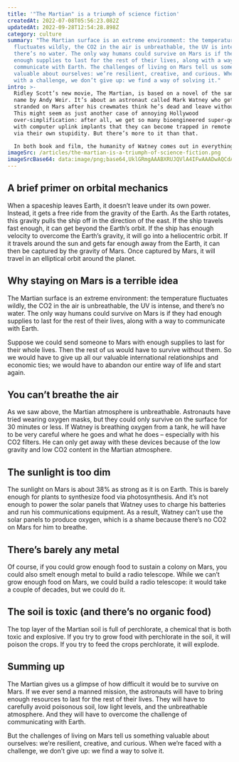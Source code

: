 ```yaml
---
title: '"The Martian" is a triumph of science fiction'
createdAt: 2022-07-08T05:56:23.082Z
updatedAt: 2022-09-28T12:54:28.898Z
category: culture
summary: "The Martian surface is an extreme environment: the temperature
  fluctuates wildly, the CO2 in the air is unbreathable, the UV is intense, and
  there’s no water. The only way humans could survive on Mars is if they had
  enough supplies to last for the rest of their lives, along with a way to
  communicate with Earth. The challenges of living on Mars tell us something
  valuable about ourselves: we’re resilient, creative, and curious. When faced
  with a challenge, we don’t give up: we find a way of solving it."
intro: >-
  Ridley Scott’s new movie, The Martian, is based on a novel of the same
  name by Andy Weir. It’s about an astronaut called Mark Watney who gets
  stranded on Mars after his crewmates think he’s dead and leave without him.
  This might seem as just another case of annoying Hollywood
  over-simplification: after all, we get so many bioengineered super-geniuses
  with computer uplink implants that they can become trapped in remote locations
  via their own stupidity. But there’s more to it than that.

  In both book and film, the humanity of Watney comes out in everything he does to survive: logical thinking (how can I eat this potato again?), ingenuity (I need water; how do I distill it from our CO2 filters), courage (explore the abandoned outpost), and compassion (contact my family). He also has a lot of fun with his predicament, cracking jokes through his video log and even going disco.
imageSrc: /articles/the-martian-is-a-triumph-of-science-fiction.png
imageSrcBase64: data:image/png;base64,UklGRmgAAABXRUJQVlA4IFwAAADwAQCdASoKAAoAAUAmJbACdADdav6BClAA/vLq8be1Q2JI7bFpjccrm0gq+KGrVtux47BrPebimamoCTrEB/sLZYWbdEP/4tMYdHz/scj8r/43resVw/+/2H3wAA==
---
```


## A brief primer on orbital mechanics

When a spaceship leaves Earth, it doesn’t leave under its own power. Instead, it gets a free ride from the gravity of the Earth. As the Earth rotates, this gravity pulls the ship off in the direction of the east. If the ship travels fast enough, it can get beyond the Earth’s orbit. If the ship has enough velocity to overcome the Earth’s gravity, it will go into a heliocentric orbit. If it travels around the sun and gets far enough away from the Earth, it can then be captured by the gravity of Mars. Once captured by Mars, it will travel in an elliptical orbit around the planet.

## Why staying on Mars is a terrible idea

The Martian surface is an extreme environment: the temperature fluctuates wildly, the CO2 in the air is unbreathable, the UV is intense, and there’s no water. The only way humans could survive on Mars is if they had enough supplies to last for the rest of their lives, along with a way to communicate with Earth.

Suppose we could send someone to Mars with enough supplies to last for their whole lives. Then the rest of us would have to survive without them. So we would have to give up all our valuable international relationships and economic ties; we would have to abandon our entire way of life and start again.

## You can’t breathe the air

As we saw above, the Martian atmosphere is unbreathable. Astronauts have tried wearing oxygen masks, but they could only survive on the surface for 30 minutes or less. If Watney is breathing oxygen from a tank, he will have to be very careful where he goes and what he does – especially with his CO2 filters. He can only get away with these devices because of the low gravity and low CO2 content in the Martian atmosphere.

## The sunlight is too dim

The sunlight on Mars is about 38% as strong as it is on Earth. This is barely enough for plants to synthesize food via photosynthesis. And it’s not enough to power the solar panels that Watney uses to charge his batteries and run his communications equipment. As a result, Watney can’t use the solar panels to produce oxygen, which is a shame because there’s no CO2 on Mars for him to breathe.

## There’s barely any metal

Of course, if you could grow enough food to sustain a colony on Mars, you could also smelt enough metal to build a radio telescope. While we can’t grow enough food on Mars, we could build a radio telescope: it would take a couple of decades, but we could do it.

## The soil is toxic (and there’s no organic food)

The top layer of the Martian soil is full of perchlorate, a chemical that is both toxic and explosive. If you try to grow food with perchlorate in the soil, it will poison the crops. If you try to feed the crops perchlorate, it will explode.

## Summing up

The Martian gives us a glimpse of how difficult it would be to survive on Mars. If we ever send a manned mission, the astronauts will have to bring enough resources to last for the rest of their lives. They will have to carefully avoid poisonous soil, low light levels, and the unbreathable atmosphere. And they will have to overcome the challenge of communicating with Earth.

But the challenges of living on Mars tell us something valuable about ourselves: we’re resilient, creative, and curious. When we’re faced with a challenge, we don’t give up: we find a way to solve it.

